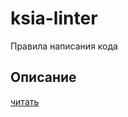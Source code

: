 # ksia-linter

Правила написания кода

## Описание
[читать](https://jira.zyfra.com/wiki/pages/viewpage.action?pageId=182946123)
